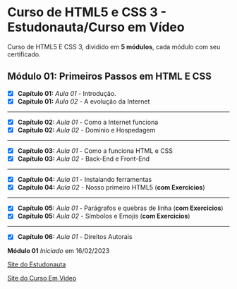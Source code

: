 # Curso de HTML5 e CSS 3 - Estudonauta/Curso em Vídeo

Curso de HTML5 E CSS 3, dividido em **5 módulos**, cada módulo com seu certificado.

## Módulo 01: Primeiros Passos em HTML E CSS

- [x] **Capítulo 01:** _Aula 01_ - Introdução.
- [x] **Capítulo 01:** _Aula 02_ - A evolução da Internet
-----------------------------------------------------------
- [x] **Capítulo 02:** _Aula 01_ - Como a Internet funciona
- [x] **Capítulo 02:** _Aula 02_ - Domínio e Hospedagem
-----------------------------------------------------------
- [x] **Capítulo 03:** _Aula 01_ - Como a funciona HTML e CSS
- [x] **Capítulo 03:** _Aula 02_ - Back-End e Front-End
-----------------------------------------------------------
- [x] **Capítulo 04:** _Aula 01_ - Instalando ferramentas
- [x] **Capítulo 04:** _Aula 02_ - Nosso primeiro HTML5 (**com Exercicios**)
-----------------------------------------------------------
- [x] **Capítulo 05:** _Aula 01_ - Parágrafos e quebras de linha (**com Exercicios**)
- [x] **Capítulo 05:** _Aula 02_ - Símbolos e Emojis (**com Exercicios**)
-----------------------------------------------------------
- [x] **Capítulo 06:** _Aula 01_ - Direitos Autorais

**Módulo 01** _Iniciado_ em 16/02/2023

[Site do Estudonauta](https://www.estudonauta.com/)

[Site do Curso Em Video](https://www.cursoemvideo.com/)